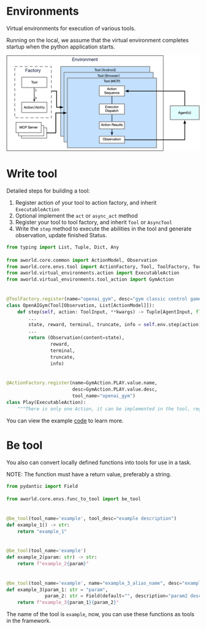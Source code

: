 # Environments

Virtual environments for execution of various tools.

Running on the local, we assume that the virtual environment completes startup when the python application starts.

![Environment Architecture](../../readme_assets/framework_environment.png)


# Write tool

Detailed steps for building a tool:
1. Register action of your tool to action factory, and inherit `ExecutableAction`
2. Optional implement the `act` or `async_act` method 
3. Register your tool to tool factory, and inherit `Tool` or `AsyncTool`
4. Write the `step` method to execute the abilities in the tool and generate observation, update finished Status.

```python
from typing import List, Tuple, Dict, Any

from aworld.core.common import ActionModel, Observation
from aworld.core.envs.tool import ActionFactory, Tool, ToolFactory, ToolInput, AgentInput
from aworld.virtual_environments.action import ExecutableAction
from aworld.virtual_environments.tool_action import GymAction


@ToolFactory.register(name="openai_gym", desc="gym classic control game", supported_action=GymAction)
class OpenAIGym(Tool[Observation, List[ActionModel]]):
    def step(self, action: ToolInput, **kwargs) -> Tuple[AgentInput, float, bool, bool, Dict[str, Any]]:
        ...
        state, reward, terminal, truncate, info = self.env.step(action)
        ...
        return (Observation(content=state),
                reward,
                terminal,
                truncate,
                info)


@ActionFactory.register(name=GymAction.PLAY.value.name,
                        desc=GymAction.PLAY.value.desc,
                        tool_name="openai_gym")
class Play(ExecutableAction):
    """There is only one Action, it can be implemented in the tool, registration is required here."""
```
You can view the example [code](gym_tool/openai_gym.py) to learn more.

# Be tool
You also can convert locally defined functions into tools for use in a task.

NOTE: The function must have a return value, preferably a string.

```python
from pydantic import Field

from aworld.core.envs.func_to_tool import be_tool


@be_tool(tool_name='example', tool_desc="example description")
def example_1() -> str:
    return "example_1"


@be_tool(tool_name='example')
def example_2(param: str) -> str:
    return f"example_2{param}"


@be_tool(tool_name='example', name="example_3_alias_name", desc="example_3 description")
def example_3(param_1: str = "param",
              param_2: str = Field(default="", description="param2 description")) -> str:
    return f"example_3{param_1}{param_2}"
```

The name of the tool is `example`, now, you can use these functions as tools in the framework. 
